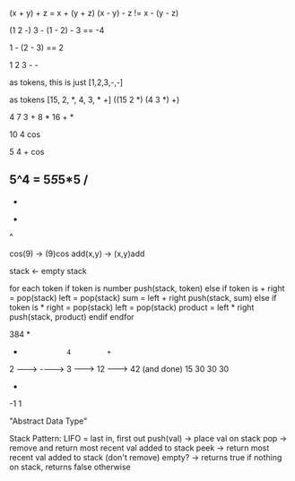 (x + y) + z = x + (y + z)
(x - y) - z != x - (y - z)


(1 2 -) 3 -
(1 - 2) - 3 == -4

1 - (2 - 3) == 2

1 2 3 - -

as tokens, this is just [1,2,3,-,-]

as tokens [15, 2, *, 4, 3, * +]
((15 2 *) (4 3 *) +)

4 7 3 + 8 * 16 + *

10
4
cos

5 4 + cos

5^4 = 5*5*5*5
/
-
*
+
^

cos(9)   -> (9)cos
add(x,y) -> (x,y)add


stack <- empty stack

for each token
  if token is number
    push(stack, token)
  else if token is +
    right = pop(stack)
    left  = pop(stack)
    sum = left + right
    push(stack, sum)
  else if token is *
    right = pop(stack)
    left  = pop(stack)
    product = left * right
    push(stack, product)
  endif
endfor

384
                 *
*                4         +
2   --->   ----> 3   ---> 12  ---> 42  (and done)
15      30       30       30

-
-1
1

"Abstract Data Type"

Stack
  Pattern: LIFO = last in, first out
  push(val) -> place val on stack
  pop       -> remove and return most recent val added to stack
  peek      -> return most recent val added to stack (don't remove)
  empty?    -> returns true if nothing on stack, returns false otherwise
